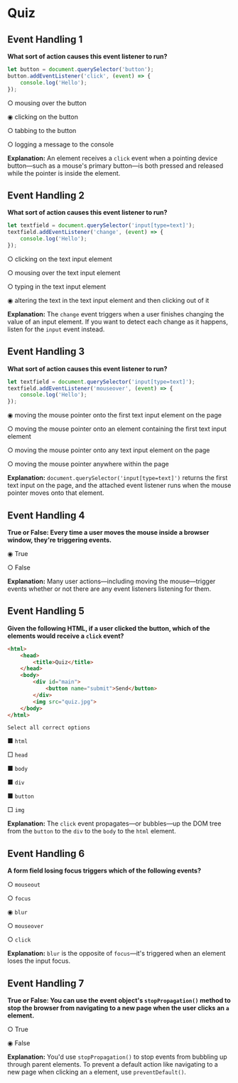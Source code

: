 # Quiz

## **Event Handling 1**

**What sort of action causes this event listener to run?**

```js
let button = document.querySelector('button');
button.addEventListener('click', (event) => {
    console.log('Hello');
});
```

○ mousing over the button

◉ clicking on the button

○ tabbing to the button

○ logging a message to the console

**Explanation:** An element receives a `click` event when a pointing device button—such as a mouse's primary button—is both pressed and released while the pointer is inside the element.


## **Event Handling 2**

**What sort of action causes this event listener to run?**

```js
let textfield = document.querySelector('input[type=text]');
textfield.addEventListener('change', (event) => {
    console.log('Hello');
});
```

○ clicking on the text input element

○ mousing over the text input element

○ typing in the text input element

◉ altering the text in the text input element and then clicking out of it

**Explanation:** The `change` event triggers when a user finishes changing the value of an input element. If you want to detect each change as it happens, listen for the `input` event instead.


## **Event Handling 3**

**What sort of action causes this event listener to run?**

```js
let textfield = document.querySelector('input[type=text]');
textfield.addEventListener('mouseover', (event) => {
    console.log('Hello');
});
```

◉ moving the mouse pointer onto the first text input element on the page

○ moving the mouse pointer onto an element containing the first text input element

○ moving the mouse pointer onto any text input element on the page

○ moving the mouse pointer anywhere within the page

**Explanation:** `document.querySelector('input[type=text]')` returns the first text input on the page, and the attached event listener runs when the mouse pointer moves onto that element.


## **Event Handling 4**

**True or False: Every time a user moves the mouse inside a browser window, they're triggering events.**

◉ True

○ False

**Explanation:** Many user actions—including moving the mouse—trigger events whether or not there are any event listeners listening for them.


## **Event Handling 5**

**Given the following HTML, if a user clicked the button, which of the elements would receive a `click` event?**

```html
<html>
    <head>
        <title>Quiz</title>
    </head>
    <body>
        <div id="main">
            <button name="submit">Send</button>
        </div>
        <img src="quiz.jpg">
    </body>
</html>
```

	Select all correct options

■ `html`

□ `head`

■ `body`

■ `div`

■ `button`

□ `img`

**Explanation:** The `click` event propagates—or bubbles—up the DOM tree from the `button` to the `div` to the `body` to the `html` element.


## **Event Handling 6**

**A form field losing focus triggers which of the following events?**

○ `mouseout`

○ `focus`

◉ `blur`

○ `mouseover`

○ `click`

**Explanation:** `blur` is the opposite of `focus`—it's triggered when an element loses the input focus.


## **Event Handling 7**

**True or False: You can use the event object's `stopPropagation()` method to stop the browser from navigating to a new page when the user clicks an `a` element.**

○ True

◉ False

**Explanation:** You'd use `stopPropagation()` to stop events from bubbling up through parent elements. To prevent a default action like navigating to a new page when clicking an `a` element, use `preventDefault()`.